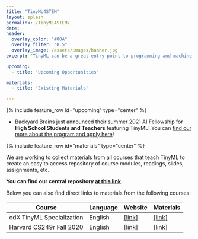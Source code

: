 ```yaml
---
title: "TinyML4STEM"
layout: splash
permalink: /TinyML4STEM/
date: 
header:
  overlay_color: "#00A"
  overlay_filter: "0.5"
  overlay_image: /assets/images/banner.jpg
excerpt: "TinyML can be a great entry point to programming and machine learning for K-12 students. Take a look at our existing course modules and teacher training materials and help join the community effort to develop and improve upon those materials. Together we can get TinyML education into the K-12 classroom."

upcoming: 
  - title: 'Upcoming Opportunities'

materials: 
  - title: 'Existing Materials'

---
```


{% include feature_row id="upcoming" type="center" %}

+ Backyard Brains just announced their summer 2021 AI Fellowship for **High School Students and Teachers** featuring TinyML! You can [find our more about the program and apply here](https://blog.backyardbrains.com/2021/03/backyard-brains-2021-ai-fellowship/)!

{% include feature_row id="materials" type="center" %}

We are working to collect materials from all courses that teach TinyML to create an easy to access repository of course modules, readings, slides, assignments, etc. 

**You can find our central repository [at this link](https://github.com/tinyMLx/courseware).**

Below you can also find direct links to materials from the following courses:

| Course | Language | Website | Materials |
| -- | -- | -- | -- |
| edX TinyML Specialization | English | [[link]](https://www.edx.org/professional-certificate/harvardx-tiny-machine-learning) | [[link]](https://github.com/tinyMLx/courseware/tree/master/edX) |
| Harvard CS249r Fall 2020  | English | [[link]](https://sites.google.com/g.harvard.edu/tinyml/home) | [[link]](https://github.com/Harvard-CS249R-Fall2020/assignments) |